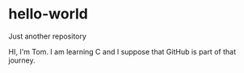 # hello-world
Just another repository

HI,
I'm Tom.
I am learning C and I suppose that GitHub is part of that journey.
